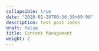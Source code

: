 ```yaml
---
collapsible: true
date: "2020-01-28T00:36:39+09:00"
description: test post index
draft: false
title: Content Management
weight: 2
---
```


